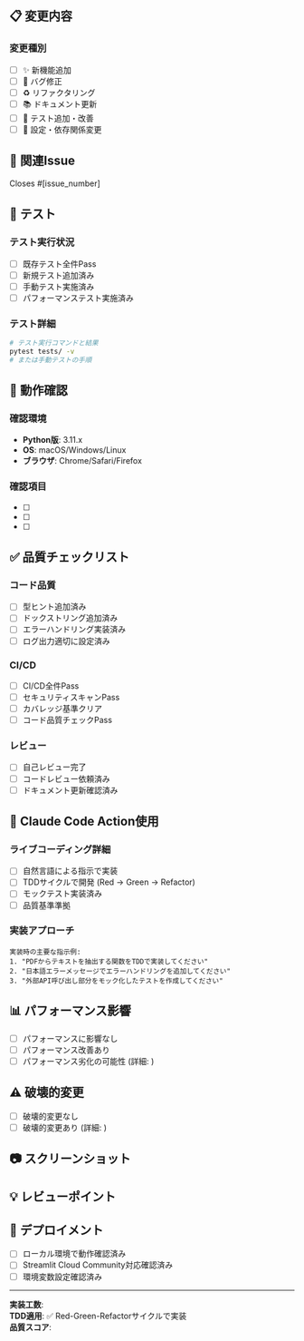 ## 📋 変更内容
<!-- 何を変更したかを簡潔に説明 -->

### 変更種別
- [ ] ✨ 新機能追加
- [ ] 🐛 バグ修正  
- [ ] ♻️ リファクタリング
- [ ] 📚 ドキュメント更新
- [ ] 🧪 テスト追加・改善
- [ ] 🔧 設定・依存関係変更

## 🔗 関連Issue
Closes #[issue_number]
<!-- 複数のIssueがある場合は全て記載 -->

## 🧪 テスト
### テスト実行状況
- [ ] 既存テスト全件Pass
- [ ] 新規テスト追加済み
- [ ] 手動テスト実施済み
- [ ] パフォーマンステスト実施済み

### テスト詳細
```bash
# テスト実行コマンドと結果
pytest tests/ -v
# または手動テストの手順
```

## 🎪 動作確認
### 確認環境
- **Python版**: 3.11.x
- **OS**: macOS/Windows/Linux
- **ブラウザ**: Chrome/Safari/Firefox

### 確認項目
- [ ] <!-- 確認項目1 -->
- [ ] <!-- 確認項目2 -->
- [ ] <!-- 確認項目3 -->

## ✅ 品質チェックリスト
### コード品質
- [ ] 型ヒント追加済み
- [ ] ドックストリング追加済み
- [ ] エラーハンドリング実装済み
- [ ] ログ出力適切に設定済み

### CI/CD
- [ ] CI/CD全件Pass
- [ ] セキュリティスキャンPass
- [ ] カバレッジ基準クリア
- [ ] コード品質チェックPass

### レビュー
- [ ] 自己レビュー完了
- [ ] コードレビュー依頼済み
- [ ] ドキュメント更新確認済み

## 🤖 Claude Code Action使用
### ライブコーディング詳細
- [ ] 自然言語による指示で実装
- [ ] TDDサイクルで開発 (Red → Green → Refactor)
- [ ] モックテスト実装済み
- [ ] 品質基準準拠

### 実装アプローチ
<!-- Claude Code Actionでどのように実装したかを記載 -->
```
実装時の主要な指示例:
1. "PDFからテキストを抽出する関数をTDDで実装してください"
2. "日本語エラーメッセージでエラーハンドリングを追加してください"
3. "外部API呼び出し部分をモック化したテストを作成してください"
```

## 📊 パフォーマンス影響
- [ ] パフォーマンスに影響なし
- [ ] パフォーマンス改善あり
- [ ] パフォーマンス劣化の可能性 (詳細: <!-- 説明 -->)

## ⚠️ 破壊的変更
- [ ] 破壊的変更なし
- [ ] 破壊的変更あり (詳細: <!-- 説明 -->)

## 📷 スクリーンショット
<!-- UI変更がある場合は Before/After のスクリーンショット -->

## 💡 レビューポイント
<!-- レビュアーに特に確認してもらいたい点 -->

## 🚀 デプロイメント
- [ ] ローカル環境で動作確認済み
- [ ] Streamlit Cloud Community対応確認済み
- [ ] 環境変数設定確認済み

---
**実装工数**: <!-- 実際にかかった時間 -->  
**TDD適用**: ✅ Red-Green-Refactorサイクルで実装  
**品質スコア**: <!-- High/Medium/Low -->